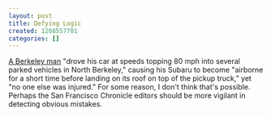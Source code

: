 ```yaml
---
layout: post
title: Defying Logic
created: 1208557701
categories: []
---
```

[A Berkeley man](http://www.sfgate.com/cgi-bin/article.cgi?f=/c/a/2008/04/18/BAE71080SS.DTL) "drove his car at speeds topping 80 mph into several parked vehicles in North Berkeley," causing his Subaru to become "airborne for a short time before landing on its roof on top of the pickup truck," yet "no one else was injured." For some reason, I don't think that's possible. Perhaps the San Francisco Chronicle editors should be more vigilant in detecting obvious mistakes.
